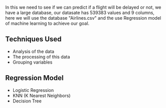 In this we need to see if we can predict if a flight will be delayed or not, we have a large database, our datasate has 539383 values and 9 columns, here we will use the database "Airlines.csv" and the use Regression model of machine learning to achieve our goal.

## Techniques Used
- Analysis of the data
- The processing of this data
- Grouping variables



## Regression Model
- Logistic Regression
- KNN (K Nearest Neighbors)
- Decision Tree
